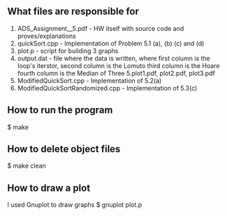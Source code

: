 What files are responsible for
------------------------------
1. ADS_Assignment__5.pdf - HW itself with source code
                            and proves/explanations
2. quickSort.cpp - Implementation of Problem 5.1 (a), (b)
                    (c) and (d)
3. plot.p - script for building 3 graphs
4. output.dat - file where the data is written, where
                first column is the loop's iterstor,
                second column is the Lomuto
                third column is the Hoare
                fourth column is the Median of Three
5.plot1.pdf, plot2.pdf, plot3.pdf
6. ModifiedQuickSort.cpp - Implementation of 5.2(a)
7. ModifiedQuickSortRandomized.cpp - Implementation of 5.3(c)

How to run the program
----------------------------
$ make


How to delete object files
--------------------------
$ make clean


How to draw a plot
--------------------------
I used Gnuplot to draw graphs
$ gnuplot plot.p
